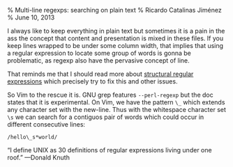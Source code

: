 % Multi-line regexps: searching on plain text
% Ricardo Catalinas Jiménez
% June 10, 2013


  I always like to keep everything in plain text but sometimes it is a
pain in the ass the concept that content and presentation is mixed in
these files. If you keep lines wrapped to be under some column width,
that implies that using a regular expression to locate some group of
words is gonna be problematic, as regexp also have the pervasive concept
of line.

  That reminds me that I should read more about [structural regular
expressions](http://doc.cat-v.org/bell_labs/structural_regexps/) which
precisely try to fix this and other issues.

  So Vim to the rescue it is. GNU grep features `--perl-regexp` but the
doc states that it is experimental. On Vim, we have the pattern `\_`
which extends any character set with the new-line. Thus with the
whitespace character set `\s` we can search for a contiguos pair of
words which could occur in different consecutive lines:

	/hello\_s*world/

  “I define UNIX as 30 definitions of regular expressions living under
one roof.” —Donald Knuth
